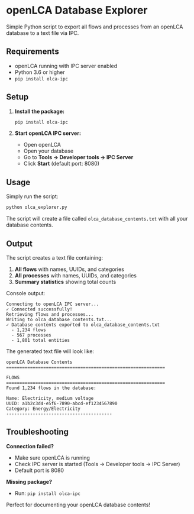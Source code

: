 # openLCA Database Explorer

Simple Python script to export all flows and processes from an openLCA database to a text file via IPC.

## Requirements

- openLCA running with IPC server enabled
- Python 3.6 or higher
- `pip install olca-ipc`

## Setup

1. **Install the package:**
   ```bash
   pip install olca-ipc
   ```

2. **Start openLCA IPC server:**
   - Open openLCA
   - Open your database
   - Go to **Tools → Developer tools → IPC Server**
   - Click **Start** (default port: 8080)

## Usage

Simply run the script:

```bash
python olca_explorer.py
```

The script will create a file called `olca_database_contents.txt` with all your database contents.

## Output

The script creates a text file containing:

1. **All flows** with names, UUIDs, and categories
2. **All processes** with names, UUIDs, and categories  
3. **Summary statistics** showing total counts

Console output:
```
Connecting to openLCA IPC server...
✓ Connected successfully!
Retrieving flows and processes...
Writing to olca_database_contents.txt...
✓ Database contents exported to olca_database_contents.txt
  - 1,234 flows
  - 567 processes
  - 1,801 total entities
```

The generated text file will look like:
```
openLCA Database Contents
============================================================

FLOWS
============================================================
Found 1,234 flows in the database:

Name: Electricity, medium voltage
UUID: a1b2c3d4-e5f6-7890-abcd-ef1234567890
Category: Energy/Electricity
----------------------------------------
```

## Troubleshooting

**Connection failed?**
- Make sure openLCA is running
- Check IPC server is started (Tools → Developer tools → IPC Server)
- Default port is 8080

**Missing package?**
- Run: `pip install olca-ipc`

Perfect for documenting your openLCA database contents!